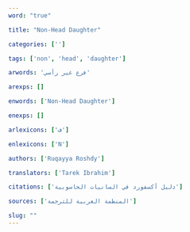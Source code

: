 ```yaml
---
word: "true"

title: "Non-Head Daughter"

categories: ['']

tags: ['non', 'head', 'daughter']

arwords: 'فرع غير رأسي'

arexps: []

enwords: ['Non-Head Daughter']

enexps: []

arlexicons: ['ف']

enlexicons: ['N']

authors: ['Ruqayya Roshdy']

translators: ['Tarek Ibrahim']

citations: ['دليل أكسفورد في السانيات الحاسوبية']

sources: ['المنظمة العربية للترجمة']

slug: ""
---
```


